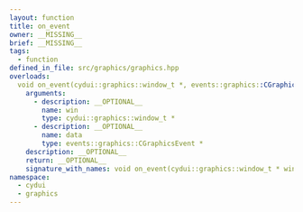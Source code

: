 ```yaml
---
layout: function
title: on_event
owner: __MISSING__
brief: __MISSING__
tags:
  - function
defined_in_file: src/graphics/graphics.hpp
overloads:
  void on_event(cydui::graphics::window_t *, events::graphics::CGraphicsEvent *):
    arguments:
      - description: __OPTIONAL__
        name: win
        type: cydui::graphics::window_t *
      - description: __OPTIONAL__
        name: data
        type: events::graphics::CGraphicsEvent *
    description: __OPTIONAL__
    return: __OPTIONAL__
    signature_with_names: void on_event(cydui::graphics::window_t * win, events::graphics::CGraphicsEvent * data)
namespace:
  - cydui
  - graphics
---
```

